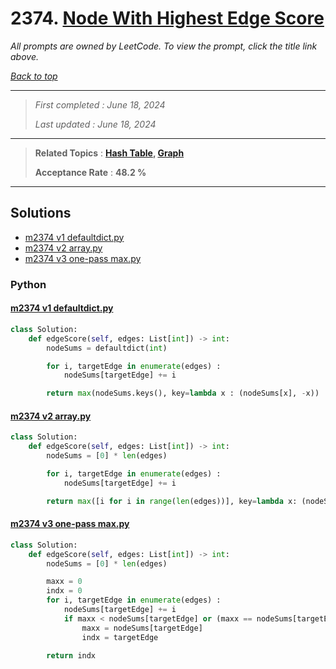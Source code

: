# 2374. [Node With Highest Edge Score](<https://leetcode.com/problems/node-with-highest-edge-score>)

*All prompts are owned by LeetCode. To view the prompt, click the title link above.*

*[Back to top](<../README.md>)*

------

> *First completed : June 18, 2024*
>
> *Last updated : June 18, 2024*

------

> **Related Topics** : **[Hash Table](<by_topic/Hash Table.md>), [Graph](<by_topic/Graph.md>)**
>
> **Acceptance Rate** : **48.2 %**

------

## Solutions

- [m2374 v1 defaultdict.py](<../my-submissions/m2374 v1 defaultdict.py>)
- [m2374 v2 array.py](<../my-submissions/m2374 v2 array.py>)
- [m2374 v3 one-pass max.py](<../my-submissions/m2374 v3 one-pass max.py>)
### Python
#### [m2374 v1 defaultdict.py](<../my-submissions/m2374 v1 defaultdict.py>)
```Python
class Solution:
    def edgeScore(self, edges: List[int]) -> int:
        nodeSums = defaultdict(int)

        for i, targetEdge in enumerate(edges) :
            nodeSums[targetEdge] += i

        return max(nodeSums.keys(), key=lambda x : (nodeSums[x], -x))
```

#### [m2374 v2 array.py](<../my-submissions/m2374 v2 array.py>)
```Python
class Solution:
    def edgeScore(self, edges: List[int]) -> int:
        nodeSums = [0] * len(edges)

        for i, targetEdge in enumerate(edges) :
            nodeSums[targetEdge] += i

        return max([i for i in range(len(edges))], key=lambda x: (nodeSums[x], -x))
```

#### [m2374 v3 one-pass max.py](<../my-submissions/m2374 v3 one-pass max.py>)
```Python
class Solution:
    def edgeScore(self, edges: List[int]) -> int:
        nodeSums = [0] * len(edges)

        maxx = 0
        indx = 0
        for i, targetEdge in enumerate(edges) :
            nodeSums[targetEdge] += i
            if maxx < nodeSums[targetEdge] or (maxx == nodeSums[targetEdge] and indx > targetEdge):
                maxx = nodeSums[targetEdge]
                indx = targetEdge
        
        return indx
```

